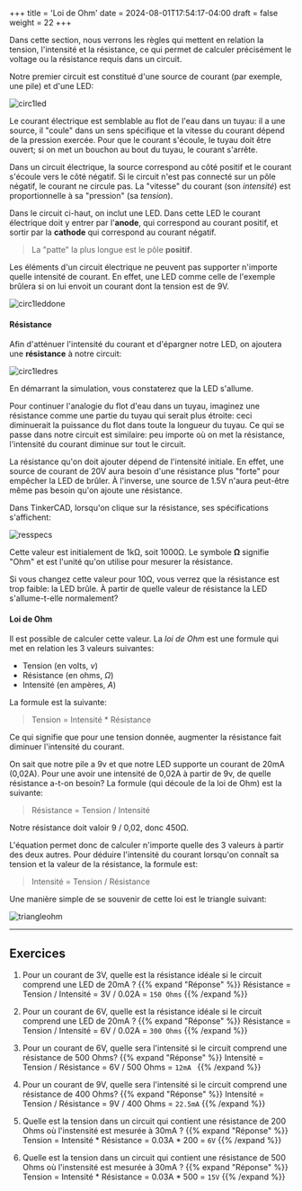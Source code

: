 +++
title = 'Loi de Ohm'
date = 2024-08-01T17:54:17-04:00
draft = false
weight = 22
+++

Dans cette section, nous verrons les règles qui mettent en relation la tension, l'intensité et la résistance, ce qui permet de calculer précisément le voltage ou la résistance requis dans un circuit.

Notre premier circuit est constitué d'une source de courant (par exemple, une pile) et d'une LED:

![circ1led](/420-314/images/circ1led.png?width=400px)

Le courant électrique est semblable au flot de l'eau dans un tuyau: il a une source, il "coule" dans un sens spécifique et la vitesse du courant dépend de la pression exercée. Pour que le courant s'écoule, le tuyau doit être ouvert; si on met un bouchon au bout du tuyau, le courant s'arrête.

Dans un circuit électrique, la source correspond au côté positif et le courant s'écoule vers le côté négatif. Si le circuit n'est pas connecté sur un pôle négatif, le courant ne circule pas. La "vitesse" du courant (son *intensité*) est proportionnelle à sa "pression" (sa *tension*).

Dans le circuit ci-haut, on inclut une LED. Dans cette LED le courant électrique doit y entrer par l'**anode**, qui correspond au courant positif, et sortir par la **cathode** qui correspond au courant négatif. 

> La "patte" la plus longue est le pôle **positif**.

Les éléments d'un circuit électrique ne peuvent pas supporter n'importe quelle intensité de courant. En effet, une LED comme celle de l'exemple brûlera si on lui envoit un courant dont la tension est de 9V. 



![circ1leddone](/420-314/images/circ1leddone.png?width=400px)

#### Résistance
Afin d'atténuer l'intensité du courant et d'épargner notre LED, on ajoutera une **résistance** à notre circuit:

![circ1ledres](/420-314/images/circ1ledres.png?width=400px)

En démarrant la simulation, vous constaterez que la LED s'allume.

Pour continuer l'analogie du flot d'eau dans un tuyau, imaginez une résistance comme une partie du tuyau qui serait plus étroite: ceci diminuerait la puissance du flot dans toute la longueur du tuyau. Ce qui se passe dans notre circuit est similaire: peu importe où on met la résistance, l'intensité du courant diminue sur tout le circuit.

La résistance qu'on doit ajouter dépend de l'intensité initiale. En effet, une source de courant de 20V aura besoin d'une résistance plus "forte" pour empêcher la LED de brûler. À l'inverse, une source de 1.5V n'aura peut-être même pas besoin qu'on ajoute une résistance.

Dans TinkerCAD, lorsqu'on clique sur la résistance, ses spécifications s'affichent: 

![resspecs](/420-314/images/resspecs.png)

Cette valeur est initialement de 1kΩ, soit 1000Ω. Le symbole **Ω** signifie "Ohm" et est l'unité qu'on utilise pour mesurer la résistance.

Si vous changez cette valeur pour 10Ω, vous verrez que la résistance est trop faible: la LED brûle. À partir de quelle valeur de résistance la LED s'allume-t-elle normalement?

#### Loi de Ohm
Il est possible de calculer cette valeur. La *loi de Ohm* est une formule qui met en relation les 3 valeurs suivantes:
+ Tension (en volts, *v*)
+ Résistance (en ohms, *Ω*)
+ Intensité (en ampères, *A*) 

La formule est la suivante:

> Tension = Intensité * Résistance

Ce qui signifie que pour une tension donnée, augmenter la résistance fait diminuer l'intensité du courant.

On sait que notre pile a 9v et que notre LED supporte un courant de 20mA (0,02A). Pour une avoir une intensité de 0,02A à partir de 9v, de quelle résistance a-t-on besoin? La formule (qui découle de la loi de Ohm) est la suivante:

> Résistance = Tension / Intensité

Notre résistance doit valoir 9 / 0,02, donc 450Ω.

L'équation permet donc de calculer n'importe quelle des 3 valeurs à partir des deux autres. Pour déduire l'intensité du courant lorsqu'on connaît sa tension et la valeur de la résistance, la formule est:

> Intensité = Tension / Résistance

Une manière simple de se souvenir de cette loi est le triangle suivant:

![triangleohm](/420-314/images/triangleohm.png?width=400px)

--------------------
## Exercices
1. Pour un courant de 3V, quelle est la résistance idéale si le circuit comprend une LED de 20mA ?
{{% expand "Réponse" %}}
Résistance = Tension / Intensité = 3V / 0.02A = `150 Ohms` 
{{% /expand %}}

2. Pour un courant de 6V, quelle est la résistance idéale si le circuit comprend une LED de 20mA ?
{{% expand "Réponse" %}}
Résistance = Tension / Intensité = 6V / 0.02A = `300 Ohms` 
{{% /expand %}}

3. Pour un courant de 6V, quelle sera l'intensité si le circuit comprend une résistance de 500 Ohms?
{{% expand "Réponse" %}}
Intensité = Tension / Résistance = 6V / 500 Ohms = `12mA `
{{% /expand %}}

4. Pour un courant de 9V, quelle sera l'intensité si le circuit comprend une résistance de 400 Ohms?
{{% expand "Réponse" %}}
Intensité = Tension / Résistance = 9V / 400 Ohms = `22.5mA` 
{{% /expand %}}

5. Quelle est la tension dans un circuit qui contient une résistance de 200 Ohms où l'instensité est mesurée à 30mA ?
{{% expand "Réponse" %}}
Tension = Intensité * Résistance = 0.03A * 200 = `6V`
{{% /expand %}}

6. Quelle est la tension dans un circuit qui contient une résistance de 500 Ohms où l'instensité est mesurée à 30mA ?
{{% expand "Réponse" %}}
Tension = Intensité * Résistance = 0.03A * 500 = `15V`
{{% /expand %}}
